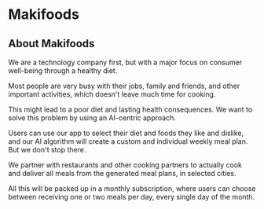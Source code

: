 # Makifoods

## About Makifoods

We are a technology company first, but with a major focus on consumer well-being through a healthy diet. 

Most people are very busy with their jobs, family and friends, and other important activities, which doesn't leave much time for cooking. 

This might lead to a poor diet and lasting health consequences. We want to solve this problem by using an AI-centric approach. 

Users can use our app to select their diet and foods they like and dislike, and our AI algorithm will create a custom and individual weekly meal plan. But we don't stop there. 

We partner with restaurants and other cooking partners to actually cook and deliver all meals from the generated meal plans, in selected cities. 

All this will be packed up in a monthly subscription, where users can choose between receiving one or two meals per day, every single day of the month.
